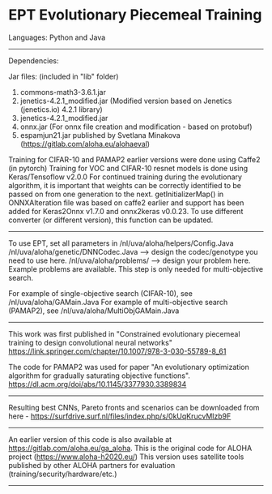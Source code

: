 # EPT Evolutionary Piecemeal Training
Languages: Python and Java

*****************************************************************************************
Dependencies: 

Jar files: (included in "lib" folder)
1. commons-math3-3.6.1.jar
2. jenetics-4.2.1_modified.jar (Modified version based on Jenetics (jenetics.io) 4.2.1 library)
3. jenetics-4.2.1_modified.jar
4. onnx.jar (For onnx file creation and modification - based on protobuf)
5. espamjun21.jar published by Svetlana Minakova (https://gitlab.com/aloha.eu/alohaeval)

Training for CIFAR-10 and PAMAP2 earlier versions were done using Caffe2 (in pytorch)
Training for VOC and CIFAR-10 resnet models is done using Keras/Tensoflow v2.0.0
For continued training during the evolutionary algorithm, it is important that weights can be correctly identified to be passed on from one generation to the next. 
getInitializerMap() in ONNXAlteration file was based on caffe2 earlier and support has been added for Keras2Onnx v1.7.0 and onnx2keras v0.0.23. 
To use different converter (or different version), this function can be updated.  


*****************************************************************************************

To use EPT, set all parameters in /nl/uva/aloha/helpers/Config.Java
/nl/uva/aloha/genetic/DNNCodec.Java --> design the codec/genotype you need to use here. 
/nl/uva/aloha/problems/ --> design your problem here. Example problems are available. This step is only needed for multi-objective search.

For example of single-objective search (CIFAR-10), see /nl/uva/aloha/GAMain.Java
For example of multi-objective search (PAMAP2), see /nl/uva/aloha/MultiObjGAMain.Java
*****************************************************************************************

This work was first published in "Constrained evolutionary piecemeal training to design convolutional neural networks" https://link.springer.com/chapter/10.1007/978-3-030-55789-8_61


The code for PAMAP2 was used for paper "An evolutionary optimization algorithm for gradually saturating objective functions".
https://dl.acm.org/doi/abs/10.1145/3377930.3389834


*****************************************************************************************
Resulting best CNNs, Pareto fronts and scenarios can be downloaded from here -
https://surfdrive.surf.nl/files/index.php/s/0kUqKrucvMlzb9F

*****************************************************************************************
An earlier version of this code is also available at https://gitlab.com/aloha.eu/ga_aloha.
This is the original code for ALOHA project (https://www.aloha-h2020.eu/) 
This version uses satellite tools published by other ALOHA partners for evaluation (training/security/hardware/etc.)
*****************************************************************************************
